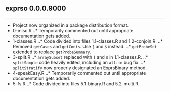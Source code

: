 ## exprso 0.0.0.9000
---------------------
* Project now organized in a package distribution format.
* 0-misc.R
..* Temporarily commented out until appropriate documentation gets added.
* 1-classes.R
..* Code divided into files 1.1-classes.R and 1.2-conjoin.R.
..* Removed `getCases` and `getConts`. Use `[` and `$` instead.
..* `getProbeSet` extended to replace `getProbeSummary`.
* 3-split.R
..* `arraySubset` replaced with `[` and `$` in 1.1-classes.R.
..* `splitSample` code heavily edited, including an `all.in` bug fix.
..* `splitStratify` now properly designated an ExprsBinary method.
* 4-speakEasy.R
..* Temporarily commented out until appropriate documentation gets added.
* 5-fs.R
..* Code divided into files 5.1-binary.R and 5.2-multi.R.
